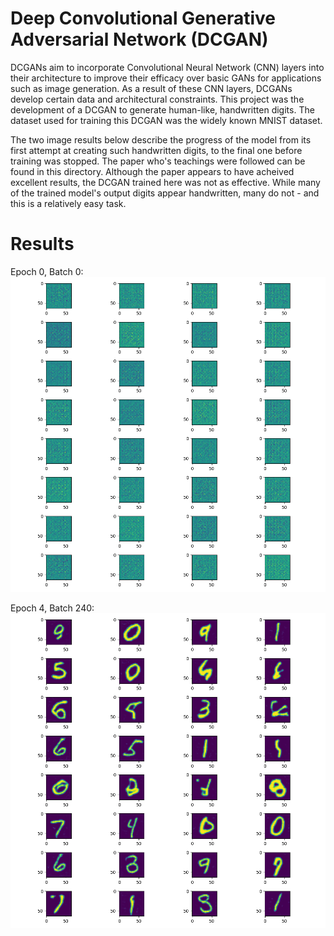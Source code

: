 # Deep Convolutional Generative Adversarial Network (DCGAN)
DCGANs aim to incorporate Convolutional Neural Network (CNN) layers into their architecture to improve their efficacy over basic GANs for applications such as image generation. As a result of these CNN layers, DCGANs develop certain data and architectural constraints. This project was the development of a DCGAN to generate human-like, handwritten digits. The dataset used for training this DCGAN was the widely known MNIST dataset.

The two image results below describe the progress of the model from its first attempt at creating such handwritten digits, to the final one before training was stopped. The paper who's teachings were followed can be found in this directory. Although the paper appears to have acheived excellent results, the DCGAN trained here was not as effective. While many of the trained model's output digits appear handwritten, many do not - and this is a relatively easy task.

# Results
Epoch 0, Batch 0:
![DCGAN](https://github.com/A-r-s-h-i-a/Personal-Projects/blob/main/DCGAN/Epoch0_Batch0.png)

Epoch 4, Batch 240:
![DCGAN](https://github.com/A-r-s-h-i-a/Personal-Projects/blob/main/DCGAN/Epoch4_Batch240.png)
